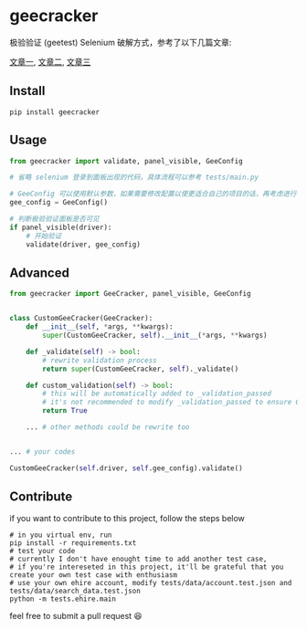 # geecracker

[文章一]: https://gitee.com/bingesun/geeCheck
[文章二]: https://www.cnblogs.com/cocc/p/10820359.html
[文章三]: https://github.com/CrazyBunQnQ/GeetestCrack

极验验证 (geetest) Selenium 破解方式，参考了以下几篇文章:

[文章一], [文章二], [文章三]

## Install

```shell
pip install geecracker
```

## Usage

```python
from geecracker import validate, panel_visible, GeeConfig

# 省略 selenium 登录到面板出现的代码，具体流程可以参考 tests/main.py

# GeeConfig 可以使用默认参数，如果需要修改配置以使更适合自己的项目的话，再考虑进行修改
gee_config = GeeConfig()

# 判断极验验证面板是否可见
if panel_visible(driver):
    # 开始验证
    validate(driver, gee_config)
```

## Advanced

```python
from geecracker import GeeCracker, panel_visible, GeeConfig


class CustomGeeCracker(GeeCracker):
    def __init__(self, *args, **kwargs):
        super(CustomGeeCracker, self).__init__(*args, **kwargs)

    def _validate(self) -> bool:
        # rewrite validation process
        return super(CustomGeeCracker, self)._validate()

    def custom_validation(self) -> bool:
        # this will be automatically added to _validation_passed
        # it's not recommended to modify _validation_passed to ensure GeeCracker works correctly
        return True

    ... # other methods could be rewrite too


... # your codes

CustomGeeCracker(self.driver, self.gee_config).validate()
```

## Contribute

if you want to contribute to this project, follow the steps below

```shell
# in you virtual env, run
pip install -r requirements.txt
# test your code
# currently I don't have enought time to add another test case,
# if you're intereseted in this project, it'll be grateful that you create your own test case with enthusiasm
# use your own ehire account, modify tests/data/account.test.json and tests/data/search_data.test.json
python -m tests.ehire.main
```

feel free to submit a pull request 😆
